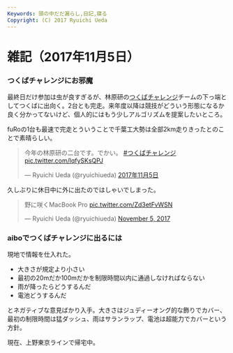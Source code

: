 ```yaml
---
Keywords: 頭の中だだ漏らし,日記,寝る
Copyright: (C) 2017 Ryuichi Ueda
---
```


# 雑記（2017年11月5日）

### つくばチャレンジにお邪魔

最終日だけ参加は虫が良すぎるが、林原研の[つくばチャレンジ](http://www.tsukubachallenge.jp/)チームの下っ端としてつくばに出向く。2台とも完走。来年度以降は競技がどういう形態になるか良く分かってないけど、個人的にはもう少しアルゴリズムを提案したいところ。

fuRoの1台も最速で完走とういうことで千葉工大勢は全部2km走りきったとのことで素晴らしい。

<blockquote class="twitter-tweet" data-lang="ja"><p lang="ja" dir="ltr">今年の林原研の二台です。でかい。 <a href="https://twitter.com/hashtag/%E3%81%A4%E3%81%8F%E3%81%B0%E3%83%81%E3%83%A3%E3%83%AC%E3%83%B3%E3%82%B8?src=hash&amp;ref_src=twsrc%5Etfw">#つくばチャレンジ</a> <a href="https://t.co/lqfySKsQPJ">pic.twitter.com/lqfySKsQPJ</a></p>&mdash; Ryuichi Ueda (@ryuichiueda) <a href="https://twitter.com/ryuichiueda/status/926995661404364800?ref_src=twsrc%5Etfw">2017年11月5日</a></blockquote>
<script async src="https://platform.twitter.com/widgets.js" charset="utf-8"></script>

久しぶりに休日中に外に出たのではしゃいでしまった。

<blockquote class="twitter-tweet" data-partner="tweetdeck"><p lang="ja" dir="ltr">野に咲くMacBook Pro <a href="https://t.co/Zd3etFvWSN">pic.twitter.com/Zd3etFvWSN</a></p>&mdash; Ryuichi Ueda (@ryuichiueda) <a href="https://twitter.com/ryuichiueda/status/927050532132286466?ref_src=twsrc%5Etfw">November 5, 2017</a></blockquote>
<script async src="https://platform.twitter.com/widgets.js" charset="utf-8"></script>


### aiboでつくばチャレンジに出るには

現地で情報を仕入れた。

* 大きさが規定より小さい
* 最初の20mだか100mだかを制限時間以内に通過しなければならない
* 雨が降ったらどうするんだ
* 電池どうするんだ

とネガティブな意見ばかり入手。大きさはジュディーオング的な飾りでカバー、最初の制限時間は猛ダッシュ、雨はサランラップ、電池は超能力でカバーという方針。


現在、上野東京ラインで帰宅中。

